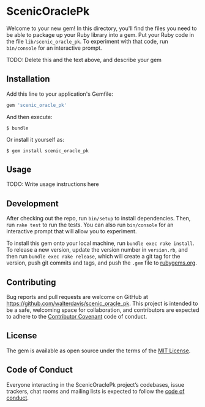 # ScenicOraclePk

Welcome to your new gem! In this directory, you'll find the files you need to be able to package up your Ruby library into a gem. Put your Ruby code in the file `lib/scenic_oracle_pk`. To experiment with that code, run `bin/console` for an interactive prompt.

TODO: Delete this and the text above, and describe your gem

## Installation

Add this line to your application's Gemfile:

```ruby
gem 'scenic_oracle_pk'
```

And then execute:

    $ bundle

Or install it yourself as:

    $ gem install scenic_oracle_pk

## Usage

TODO: Write usage instructions here

## Development

After checking out the repo, run `bin/setup` to install dependencies. Then, run `rake test` to run the tests. You can also run `bin/console` for an interactive prompt that will allow you to experiment.

To install this gem onto your local machine, run `bundle exec rake install`. To release a new version, update the version number in `version.rb`, and then run `bundle exec rake release`, which will create a git tag for the version, push git commits and tags, and push the `.gem` file to [rubygems.org](https://rubygems.org).

## Contributing

Bug reports and pull requests are welcome on GitHub at https://github.com/walterdavis/scenic_oracle_pk. This project is intended to be a safe, welcoming space for collaboration, and contributors are expected to adhere to the [Contributor Covenant](http://contributor-covenant.org) code of conduct.

## License

The gem is available as open source under the terms of the [MIT License](https://opensource.org/licenses/MIT).

## Code of Conduct

Everyone interacting in the ScenicOraclePk project’s codebases, issue trackers, chat rooms and mailing lists is expected to follow the [code of conduct](https://github.com/walterdavis/scenic_oracle_pk/blob/master/CODE_OF_CONDUCT.md).
